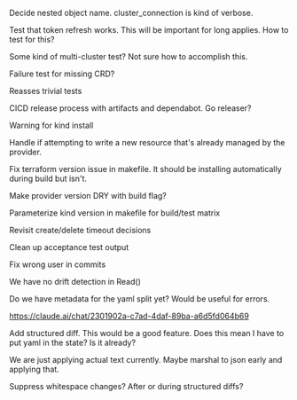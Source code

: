 Decide nested object name. cluster_connection is kind of verbose.

Test that token refresh works. This will be important for long applies. How to test for this?

Some kind of multi-cluster test? Not sure how to accomplish this.



Failure test for missing CRD?

Reasses trivial tests

CICD release process with artifacts and dependabot. Go releaser?

Warning for kind install

Handle if attempting to write a new resource that's already managed by the provider.

Fix terraform version issue in makefile. It should be installing automatically during build but isn't.

Make provider version DRY with build flag?

Parameterize kind version in makefile for build/test matrix

Revisit create/delete timeout decisions

Clean up acceptance test output

Fix wrong user in commits

We have no drift detection in Read()


Do we have metadata for the yaml split yet? Would be useful for errors.

https://claude.ai/chat/2301902a-c7ad-4daf-89ba-a6d5fd064b69




Add structured diff. This would be a good feature. Does this mean I have to put yaml in the state? Is it already?

We are just applying actual text currently. Maybe marshal to json early and applying that.

Suppress whitespace changes? After or during structured diffs?
